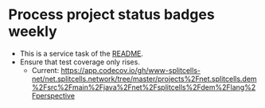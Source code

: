 # Process project status badges weekly
* This is a service task of the [README](https://github.com/www-splitcells-net/net.splitcells.network.hub).
* Ensure that test coverage only rises.
    * Current: https://app.codecov.io/gh/www-splitcells-net/net.splitcells.network/tree/master/projects%2Fnet.splitcells.dem%2Fsrc%2Fmain%2Fjava%2Fnet%2Fsplitcells%2Fdem%2Flang%2Fperspective